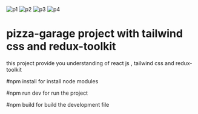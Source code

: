 ![p1](https://github.com/user-attachments/assets/d891eab3-ae82-486c-bbaf-ca3260c60aaa)
![p2](https://github.com/user-attachments/assets/4a4cd252-52d6-4253-a62e-a5e5d7273f08)
![p3](https://github.com/user-attachments/assets/e57ee01f-9523-4488-9e81-c059b3f5b825)
![p4](https://github.com/user-attachments/assets/9165db9c-4112-4dc2-b2bc-79d927666a43)
# pizza-garage project with tailwind css and redux-toolkit

this project provide you understanding of react js , tailwind css and redux-toolkit

#npm install
for install node modules

#npm run dev
for run the project

#npm build
for build the development file
